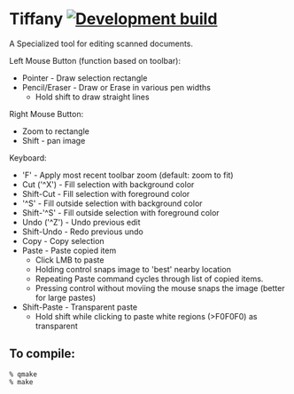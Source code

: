 # Tiffany [![Development build](https://github.com/crwolff/Tiffany/actions/workflows/build_all.yml/badge.svg)](https://github.com/crwolff/Tiffany/actions/workflows/build_all.yml)


A Specialized tool for editing scanned documents.

Left Mouse Button (function based on toolbar):
* Pointer - Draw selection rectangle
* Pencil/Eraser - Draw or Erase in various pen widths
    * Hold shift to draw straight lines

Right Mouse Button:
* Zoom to rectangle
* Shift - pan image

Keyboard:
* 'F' - Apply most recent toolbar zoom (default: zoom to fit)
* Cut ('^X') - Fill selection with background color
* Shift-Cut - Fill selection with foreground color
* '^S' - Fill outside selection with background color
* Shift-'^S' - Fill outside selection with foreground color
* Undo ('^Z') - Undo previous edit
* Shift-Undo - Redo previous undo
* Copy - Copy selection
* Paste - Paste copied item
    * Click LMB to paste 
    * Holding control snaps image to 'best' nearby location
    * Repeating Paste command cycles through list of copied items.
    * Pressing control without moviing the mouse snaps the image (better for large pastes)
* Shift-Paste - Transparent paste
    * Hold shift while clicking to paste white regions (>F0F0F0) as transparent

## To compile:
```
% qmake
% make
```
